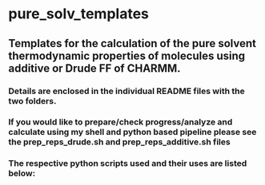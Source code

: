 # pure_solv_templates
## Templates for the calculation of the pure solvent thermodynamic properties of molecules using additive or Drude FF of CHARMM. 
### Details are enclosed in the individual README files with the two folders. 
### If you would like to prepare/check progress/analyze and calculate using my shell and python based pipeline please see the prep_reps_drude.sh and prep_reps_additive.sh files
### The respective python scripts used and their uses are listed below:
